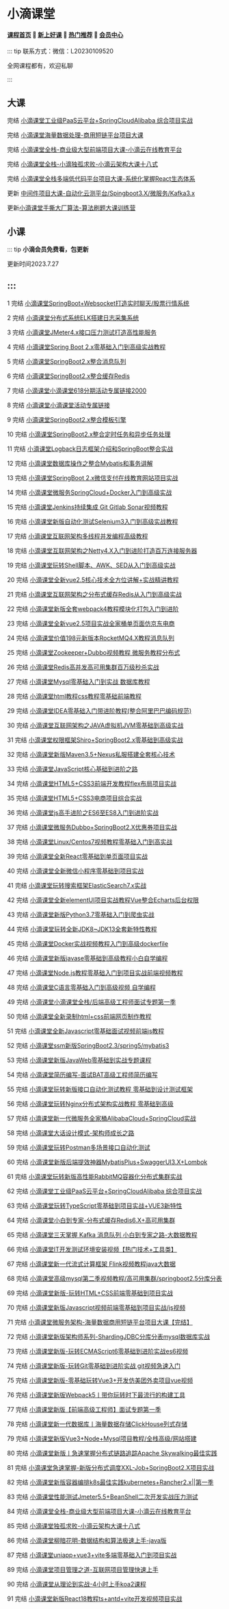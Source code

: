 # 小滴课堂

#### [**课程首页**](../../README.md) 💖 [**新上好课**](./xshk.md) 💖 [**热门推荐**](./rmtj.md) 💖 [**会员中心**](./vip.md)

::: tip
联系方式：微信：L20230109520

全网课程都有，欢迎私聊

:::

## 大课

完结 [小滴课堂工业级PaaS云平台+SpringCloudAlibaba 综合项目实战](https://xdclass.net/#/coursedetail?video_id=62)

完结 [小滴课堂海量数据处理-商用短链平台项目大课](https://xdclass.net/#/coursedetail?video_id=71)

完结 [小滴课堂全栈-商业级大型前端项目大课-小滴云在线教育平台](https://xdclass.net/videoDetailsPage?id=84)

完结 [小滴课堂全栈-小滴独孤求败-小滴云架构大课十八式](https://xdclass.net/videoDetailsPage?id=85)

完结 [小滴课堂全栈多端低代码平台项目大课-系统化掌握React生态体系](https://xdclass.net/videoDetailsPage?id=93)

更新 [中间件项目大课-自动化云测平台/Spingboot3.X/微服务/Kafka3.x](https://m.xdclass.net/#/videoDetails?id=96)

更新[小滴课堂手撕大厂算法-算法刷题大课训练营](https://xdclass.net/videoDetailsPage?id=97)

## 小课

::: tip
**小滴会员免费看，包更新**

更新时间2023.7.27

:::
------

1 完结 [小滴课堂SpringBoot+Websocket打造实时聊天/股票行情系统](https://xdclass.net/videoDetailsPage?id=1)

2 完结 [小滴课堂分布式系统ELK搭建日志采集系统](https://xdclass.net/videoDetailsPage?id=2)

3 完结 [小滴课堂JMeter4.x接口压力测试打造高性能服务](https://xdclass.net/videoDetailsPage?id=3)

4 完结 [小滴课堂Spring Boot 2.x零基础入门到高级实战教程](https://xdclass.net/videoDetailsPage?id=4)

5 完结 [小滴课堂SpringBoot2.x整合消息队列](https://xdclass.net/videoDetailsPage?id=5)

6 完结 [小滴课堂SpringBoot2.x整合缓存Redis](https://xdclass.net/videoDetailsPage?id=6)

7 完结 [小滴课堂小滴课堂618分期活动专属链接2000](https://xdclass.net/videoDetailsPage?id=7)

8 完结 [小滴课堂小滴课堂活动专属链接](https://xdclass.net/videoDetailsPage?id=8)

9 完结 [小滴课堂SpringBoot2.x整合模板引擎](https://xdclass.net/videoDetailsPage?id=9)

10 完结 [小滴课堂SpringBoot2.x整合定时任务和异步任务处理](https://xdclass.net/videoDetailsPage?id=10)

11 完结 [小滴课堂Logback日志框架介绍和SpringBoot整合实战](https://xdclass.net/videoDetailsPage?id=11)

12 完结 [小滴课堂数据库操作之整合Mybatis和事务讲解](https://xdclass.net/videoDetailsPage?id=12)

13 完结 [小滴课堂SpringBoot 2.x微信支付在线教育网站项目实战](https://xdclass.net/videoDetailsPage?id=13)

14 完结 [小滴课堂微服务SpringCloud+Docker入门到高级实战](https://xdclass.net/videoDetailsPage?id=14)

15 完结 [小滴课堂Jenkins持续集成 Git Gitlab Sonar视频教程](https://xdclass.net/videoDetailsPage?id=15)

16 完结 [小滴课堂新版自动化测试Selenium3入门到高级实战教程](https://xdclass.net/videoDetailsPage?id=16)

17 完结 [小滴课堂互联网架构多线程并发编程高级教程](https://xdclass.net/videoDetailsPage?id=17)

18 完结 [小滴课堂互联网架构之Netty4.X入门到进阶打造百万连接服务器](https://xdclass.net/videoDetailsPage?id=18)

19 完结 [小滴课堂玩转Shell脚本、AWK、SED从入门到高级实战](https://xdclass.net/videoDetailsPage?id=19)

20 完结 [小滴课堂全新vue2.5核心技术全方位讲解+实战精讲教程](https://xdclass.net/videoDetailsPage?id=20)

21 完结 [小滴课堂互联网架构之分布式缓存Redis从入门到高级实战](https://xdclass.net/videoDetailsPage?id=21)

22 完结 [小滴课堂新版全套webpack4教程模块化打包入门到进阶](https://xdclass.net/videoDetailsPage?id=22)

23 完结 [小滴课堂全新vue2.5项目实战全家桶单页面仿京东电商](https://xdclass.net/videoDetailsPage?id=23)

24 完结 [小滴课堂价值198元新版本RocketMQ4.X教程消息队列](https://xdclass.net/videoDetailsPage?id=24)

25 完结 [小滴课堂Zookeeper+Dubbo视频教程 微服务教程分布式](https://xdclass.net/videoDetailsPage?id=25)

26 完结 [小滴课堂Redis高并发高可用集群百万级秒杀实战](https://xdclass.net/videoDetailsPage?id=26)

27 完结 [小滴课堂Mysql零基础入门到实战 数据库教程](https://xdclass.net/videoDetailsPage?id=27)

28 完结 [小滴课堂html教程css教程零基础前端教程](https://xdclass.net/videoDetailsPage?id=28)

29 完结 [小滴课堂IDEA零基础入门带进阶教程(整合阿里巴巴编码规范)](https://xdclass.net/videoDetailsPage?id=29)

30 完结 [小滴课堂互联网架构之JAVA虚拟机JVM零基础到高级实战](https://xdclass.net/videoDetailsPage?id=30)

31 完结 [小滴课堂权限框架Shiro+SpringBoot2.x零基础到高级实战](https://xdclass.net/videoDetailsPage?id=31)

32 完结 [小滴课堂新版Maven3.5+Nexus私服搭建全套核心技术](https://xdclass.net/videoDetailsPage?id=32)

33 完结 [小滴课堂JavaScript核心基础到进阶之路](https://xdclass.net/videoDetailsPage?id=33)

34 完结 [小滴课堂HTML5+CSS3前端开发教程flex布局项目实战](https://xdclass.net/videoDetailsPage?id=34)

35 完结 [小滴课堂HTML5+CSS3电商项目综合实战](https://xdclass.net/videoDetailsPage?id=35)

36 完结 [小滴课堂js高手进阶之ES6至ES8入门到进阶实战](https://xdclass.net/videoDetailsPage?id=36)

37 完结 [小滴课堂微服务Dubbo+SpringBoot2.X优惠券项目实战](https://xdclass.net/videoDetailsPage?id=37)

38 完结 [小滴课堂Linux/Centos7视频教程零基础入门到高实战](https://xdclass.net/videoDetailsPage?id=38)

39 完结 [小滴课堂全新React零基础到单页面项目实战](https://xdclass.net/videoDetailsPage?id=39)

40 完结 [小滴课堂全新微信小程序零基础到项目实战](https://xdclass.net/videoDetailsPage?id=40)

41 完结 [小滴课堂玩转搜索框架ElasticSearch7.x实战](https://xdclass.net/videoDetailsPage?id=41)

42 完结 [小滴课堂全新elementUI项目实战教程Vue整合Echarts后台权限](https://xdclass.net/videoDetailsPage?id=42)

43 完结 [小滴课堂新版Python3.7零基础入门到爬虫实战](https://xdclass.net/videoDetailsPage?id=43)

44 完结 [小滴课堂玩转全新JDK8~JDK13全套新特性教程](https://xdclass.net/videoDetailsPage?id=44)

45 完结 [小滴课堂Docker实战视频教程入门到高级dockerfile](https://xdclass.net/videoDetailsPage?id=45)

46 完结 [小滴课堂新版javase零基础到高级教程小白自学编程](https://xdclass.net/videoDetailsPage?id=46)

47 完结 [小滴课堂Node.js教程零基础入门到项目实战前端视频教程](https://xdclass.net/videoDetailsPage?id=47)

48 完结 [小滴课堂C语言零基础入门到高级视频 自学编程](https://xdclass.net/videoDetailsPage?id=48)

49 完结 [小滴课堂小滴课堂全栈/后端高级工程师面试专题第一季](https://xdclass.net/videoDetailsPage?id=49)

50 完结 [小滴课堂全新录制html+css前端网页制作教程](https://xdclass.net/videoDetailsPage?id=50)

51 完结 [小滴课堂全新Javascript零基础面试视频前端js教程](https://xdclass.net/videoDetailsPage?id=51)

52 完结 [小滴课堂ssm新版SpringBoot2.3/spring5/mybatis3](https://xdclass.net/videoDetailsPage?id=52)

53 完结 [小滴课堂新版JavaWeb零基础到实战专题课程](https://xdclass.net/videoDetailsPage?id=53)

54 完结 [小滴课堂简历编写-面试BAT高级工程师简历编写](https://xdclass.net/videoDetailsPage?id=54)

55 完结 [小滴课堂玩转新版接口自动化测试教程 零基础到设计测试框架](https://xdclass.net/videoDetailsPage?id=55)

56 完结 [小滴课堂玩转Nginx分布式架构实战教程 零基础到高级](https://xdclass.net/videoDetailsPage?id=56)

57 完结 [小滴课堂新一代微服务全家桶AlibabaCloud+SpringCloud实战](https://xdclass.net/videoDetailsPage?id=57)

58 完结 [小滴课堂大话设计模式-架构师成长之路](https://xdclass.net/videoDetailsPage?id=58)

59 完结 [小滴课堂玩转Postman多场景接口自动化测试](https://xdclass.net/videoDetailsPage?id=59)

60 完结 [小滴课堂新版后端提效神器MybatisPlus+SwaggerUI3.X+Lombok](https://xdclass.net/videoDetailsPage?id=60)

61 完结 [小滴课堂玩转新版高性能RabbitMQ容器化分布式集群实战](https://xdclass.net/videoDetailsPage?id=61)

62 完结 [小滴课堂工业级PaaS云平台+SpringCloudAlibaba 综合项目实战](https://xdclass.net/videoDetailsPage?id=62)

63 完结 [小滴课堂玩转TypeScript零基础到项目实战+VUE3新特性](https://xdclass.net/videoDetailsPage?id=63)

64 完结 [小滴课堂小白到专家-分布式缓存Redis6.X+高可用集群](https://xdclass.net/videoDetailsPage?id=64)

65 完结 [小滴课堂三天掌握 Kafka 消息队列 小白到专家之路-大数据教程](https://xdclass.net/videoDetailsPage?id=65)

66 完结 [小滴课堂IT开发测试环境安装视频【热门技术+工具类】](https://xdclass.net/videoDetailsPage?id=66)

67 完结 [小滴课堂新一代流式计算框架 Flink视频教程java大数据](https://xdclass.net/videoDetailsPage?id=67)

68 完结 [小滴课堂高级mysql第二季视频教程/高可用集群/springboot2.5分库分表](https://xdclass.net/videoDetailsPage?id=68)

69 完结 [小滴课堂新版-玩转HTML+CSS前端零基础到项目实战](https://xdclass.net/videoDetailsPage?id=69)

70 完结 [小滴课堂新版Javascript视频前端零基础到项目实战/js视频](https://xdclass.net/videoDetailsPage?id=70)

71 完结 [小滴课堂微服务架构-海量数据商用短链平台项目大课【完结】](https://xdclass.net/videoDetailsPage?id=71)

72 完结 [小滴课堂新版架构师系列-ShardingJDBC分库分表mysql数据库实战](https://xdclass.net/videoDetailsPage?id=72)

73 完结 [小滴课堂新版-玩转ECMAScript6零基础到进阶实战es6视频](https://xdclass.net/videoDetailsPage?id=73)

74 完结 [小滴课堂新版-玩转Git零基础到进阶实战 git视频急速入门](https://xdclass.net/videoDetailsPage?id=74)

75 完结 [小滴课堂新版-零基础玩转Vue3+开发仿美团外卖项目vue视频](https://xdclass.net/videoDetailsPage?id=75)

76 完结 [小滴课堂新版Webpack5丨带你玩转时下最流行的构建工具](https://xdclass.net/videoDetailsPage?id=76)

77 完结 [小滴课堂新版【前端高级工程师】面试专题第一季](https://xdclass.net/videoDetailsPage?id=77)

78 完结 [小滴课堂新一代数据库丨海量数据存储ClickHouse列式存储](https://xdclass.net/videoDetailsPage?id=78)

79 完结 [小滴课堂新版Vue3+Node+Mysql项目教程/全栈高级/网站搭建](https://xdclass.net/videoDetailsPage?id=79)

80 完结 [小滴课堂新版丨急速掌握分布式链路追踪Apache Skywalking最佳实践](https://xdclass.net/videoDetailsPage?id=80)

81 完结 [小滴课堂急速掌握-新版分布式调度XXL-Job+SpringBoot2.X项目实战](https://xdclass.net/videoDetailsPage?id=81)

82 完结 [小滴课堂新版容器编排k8s最佳实践kubernetes+Rancher2.x||第一季](https://xdclass.net/videoDetailsPage?id=82)

83 完结 [小滴课堂性能测试Jmeter5.5+BeanShell二次开发实战压力测试](https://xdclass.net/videoDetailsPage?id=83)

84 完结 [小滴课堂全栈-商业级大型前端项目大课-小滴云在线教育平台](https://xdclass.net/videoDetailsPage?id=84)

85 完结 [小滴课堂独孤求败-小滴云架构大课十八式](https://xdclass.net/videoDetailsPage?id=85)

86 完结 [小滴课堂柳暗花明-数据结构和算法极速上手-java版](https://xdclass.net/videoDetailsPage?id=86)

87 完结 [小滴课堂uniapp+vue3+vite多端零基础入门到项目实战](https://xdclass.net/videoDetailsPage?id=87)

89 完结 [小滴课堂项目管理之道-互联网项目管理快速上手](https://xdclass.net/videoDetailsPage?id=89)

90 完结 [小滴课堂从理论到实战-4小时上手koa2课程](https://xdclass.net/videoDetailsPage?id=90)

91 完结 [小滴课堂新版React18教程ts+antd+vite开发视频项目实战](https://xdclass.net/videoDetailsPage?id=91)


